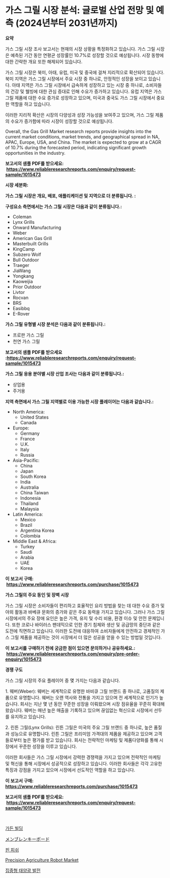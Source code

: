 <p><h1>가스 그릴 시장 분석: 글로벌 산업 전망 및 예측 (2024년부터 2031년까지)</h1></p><p><strong>요약</strong></p>
<p><p>가스 그릴 시장 조사 보고서는 현재의 시장 상황을 특정화하고 있습니다. 가스 그릴 시장은 예측된 기간 동안 연평균 성장률인 10.7%로 성장할 것으로 예상됩니다. 시장 동향에 대한 간략한 개요 또한 해제되어 있습니다.</p><p>가스 그릴 시장은 북미, 아태, 유럽, 미국 및 중국에 걸쳐 지리적으로 확산되어 있습니다. 북미 지역은 가스 그릴 시장에서 주요 시장 중 하나로, 안정적인 성장을 보이고 있습니다. 아태 지역은 가스 그릴 시장에서 급속하게 성장하고 있는 시장 중 하나로, 소비자들의 건강 및 웰빙에 대한 관심 증대로 인해 수요가 증가하고 있습니다. 유럽 지역은 가스 그릴 제품에 대한 수요 증가로 성장하고 있으며, 미국과 중국도 가스 그릴 시장에서 중요한 역할을 하고 있습니다.</p><p>이러한 지리적 확산은 시장의 다양성과 성장 가능성을 보여주고 있으며, 가스 그릴 제품의 수요가 증가함에 따라 시장이 성장할 것으로 예상됩니다.</p><p>Overall, the Gas Grill Market research reports provide insights into the current market conditions, market trends, and geographical spread in NA, APAC, Europe, USA, and China. The market is expected to grow at a CAGR of 10.7% during the forecasted period, indicating significant growth opportunities in the industry.</p></p>
<p><strong>보고서의 샘플 PDF를 받으세요: &nbsp;<a href="https://www.reliableresearchreports.com/enquiry/request-sample/1015473">https://www.reliableresearchreports.com/enquiry/request-sample/1015473</a></strong></p>
<p><strong>시장 세분화:</strong></p>
<p><strong> 가스 그릴 시장은 개요, 배포, 애플리케이션 및 지역으로 더 분류됩니다. :</strong></p>
<p><strong>구성요소 측면에서는 가스 그릴 시장은 다음과 같이 분류됩니다.:</strong></p>
<p><ul><li>Coleman</li><li>Lynx Grills</li><li>Onward Manufacturing</li><li>Weber</li><li>American Gas Grill</li><li>Masterbuilt Grills</li><li>KingCamp</li><li>Subzero Wolf</li><li>Bull Outdoor</li><li>Traeger</li><li>JiaWang</li><li>Yongkang</li><li>Kaoweijia</li><li>Prior Outdoor</li><li>Livtor</li><li>Rocvan</li><li>BRS</li><li>Easibbq</li><li>E-Rover</li></ul></p>
<p><strong> 가스 그릴 유형별 시장 분석은 다음과 같이 분류됩니다.:</strong></p>
<p><ul><li>프로판 가스 그릴</li><li>천연 가스 그릴</li></ul></p>
<p><strong>보고서의 샘플 PDF를 받으세요 :<a href="https://www.reliableresearchreports.com/enquiry/request-sample/1015473">https://www.reliableresearchreports.com/enquiry/request-sample/1015473</a></strong></p>
<p><strong> 가스 그릴 응용 분야별 시장 산업 조사는 다음과 같이 분류됩니다.:</strong></p>
<p><ul><li>상업용</li><li>주거용</li></ul></p>
<p><strong>지역 측면에서 가스 그릴 지역별로 이용 가능한 시장 플레이어는 다음과 같습니다.:</strong></p>
<p><ul>
    <li>
        North America:
        <ul>
            <li>United States</li>
            <li>Canada</li>
        </ul>
    </li>
    <li>
        Europe:
        <ul>
            <li>Germany</li>
            <li>France</li>
            <li>U.K.</li>
            <li>Italy</li>
            <li>Russia</li>
        </ul>
    </li>
    <li>
        Asia-Pacific:
        <ul>
            <li>China</li>
            <li>Japan</li>
            <li>South Korea</li>
            <li>India</li>
            <li>Australia</li>
            <li>China Taiwan</li>
            <li>Indonesia</li>
            <li>Thailand</li>
            <li>Malaysia</li>
        </ul>
    </li>
    <li>
        Latin America:
        <ul>
            <li>Mexico</li>
            <li>Brazil</li>
            <li>Argentina Korea</li>
            <li>Colombia</li>
        </ul>
    </li>
    <li>
        Middle East & Africa:
        <ul>
            <li>Turkey</li>
            <li>Saudi</li>
            <li>Arabia</li>
            <li>UAE</li>
            <li>Korea</li>
        </ul>
    </li>
    </ul></p>
<p><strong>이 보고서 구매: &nbsp;<a href="https://www.reliableresearchreports.com/purchase/1015473">https://www.reliableresearchreports.com/purchase/1015473</a></strong></p>
<p><strong>가스 그릴의 주요 동인 및 장벽 시장</strong></p>
<p><p>가스 그릴 시장은 소비자들이 편리하고 효율적인 요리 방법을 찾는 데 대한 수요 증가 및 야외 활동과 바베큐 문화의 증가와 같은 주요 동력을 가지고 있습니다. 그러나 가스 그릴 시장에서의 주요 장애 요인은 높은 가격, 유지 및 수리 비용, 환경 이슈 및 안전 문제입니다. 또한 코로나 바이러스 팬데믹으로 인한 경기 침체와 생산 및 공급망의 중단과 같은 도전에 직면하고 있습니다. 이러한 도전에 대응하여 소비자들에게 안전하고 경제적인 가스 그릴 제품을 제공하는 것이 시장에서 더 많은 성공을 얻을 수 있는 방법일 것입니다.</p></p>
<p><strong>이 보고서를 구매하기 전에 궁금한 점이 있으면 문의하거나 공유하세요.: &nbsp;<a href="https://www.reliableresearchreports.com/enquiry/pre-order-enquiry/1015473">https://www.reliableresearchreports.com/enquiry/pre-order-enquiry/1015473</a></strong></p>
<p><strong>경쟁 구도</strong></p>
<p><p>가스 그릴 시장의 주요 플레이어 중 몇 가지는 다음과 같습니다.</p><p>1. 웨버(Weber): 웨버는 세계적으로 유명한 바비큐 그릴 브랜드 중 하나로, 고품질의 제품으로 유명합니다. 웨버는 오랜 역사와 전통을 가지고 있으며 전 세계적으로 인기가 높습니다. 회사는 지난 몇 년 동안 꾸준한 성장을 이뤄왔으며 시장 점유율을 꾸준히 확대해왔습니다. 웨버는 매년 높은 매출을 기록하고 있으며 끊임없는 혁신으로 시장에서 선두를 유지하고 있습니다.</p><p>2. 린튼 그릴(Lynx Grills): 린튼 그릴은 미국의 주요 그릴 브랜드 중 하나로, 높은 품질과 성능으로 유명합니다. 린튼 그릴은 프리미엄 가격대의 제품을 제공하고 있으며 고객들로부터 높은 평가를 받고 있습니다. 회사는 전략적인 마케팅 및 제품다양화를 통해 시장에서 꾸준한 성장을 이루고 있습니다.</p><p>이러한 회사들은 가스 그릴 시장에서 강력한 경쟁력을 가지고 있으며 전략적인 마케팅 및 혁신을 통해 시장에서 성공적으로 성장하고 있습니다. 이러한 회사들은 각각 고유한 특징과 강점을 가지고 있으며 시장에서 선도적인 역할을 하고 있습니다.</p></p>
<p><strong>이 보고서 구매: &nbsp; <a href="https://www.reliableresearchreports.com/purchase/1015473">https://www.reliableresearchreports.com/purchase/1015473</a></strong></p>
<p><strong>보고서의 샘플 PDF를 받으세요: &nbsp;<a href="https://www.reliableresearchreports.com/enquiry/request-sample/1015473">https://www.reliableresearchreports.com/enquiry/request-sample/1015473</a></strong><strong></strong></p>
<p>&nbsp;</p>
<p><p><a href="https://github.com/vs2869dizt0/Market-Research-Report-List-1/blob/main/1249120187369.md">가든 빌딩</a></p><p><a href="https://github.com/oqoeusbvpadwjs08/Market-Research-Report-List-1/blob/main/7107467187492.md">メンブレンキーボード</a></p><p><a href="https://medium.com/@plelbej847484502/2024%EB%85%84%EB%B6%80%ED%84%B0-2031%EB%85%84%EA%B9%8C%EC%A7%80-%EC%98%88%EC%B8%A1%EB%90%9C-%EC%83%9D%EC%84%A0-%EC%8B%9C%EC%9E%A5-%EB%8F%99%ED%96%A5-%EB%B0%8F-%EC%8B%9C%EC%9E%A5-%EB%B6%84%EC%84%9D-901fd2fc5615">핀 피쉬</a></p><p><a href="https://github.com/luckyshygirl/Market-Research-Report-List-3/blob/main/precision-agriculture-robot-market.md">Precision Agriculture Robot Market</a></p><p><a href="https://medium.com/@plelbej847484502/%EC%A7%91%EC%A4%91%EC%8B%9D-%ED%83%9C%EC%96%91%EC%97%B4-%EB%B0%9C%EC%A0%84%EC%8B%9C%EC%9E%A5%EC%9D%98-%EA%B7%9C%EB%AA%A8%EB%8A%94-%EA%B8%80%EB%A1%9C%EB%B2%8C-%EC%82%B0%EC%97%85%EC%97%90%EC%84%9C-%EA%B0%80%EC%9E%A5-%EC%A2%8B%EC%9D%80-%EB%A7%88%EC%BC%80%ED%8C%85-%EC%B1%84%EB%84%90%EC%9D%84-%EB%93%9C%EB%9F%AC%EB%83%85%EB%8B%88%EB%8B%A4-02e1eccae4ea">집중형 태양광 발전</a></p></p>
